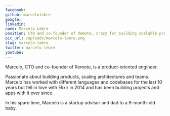 ```yaml
---
facebook: 
github: marcelolebre
google: 
linkedin: 
name: Marcelo Lebre
position: CTO and co-founder of Remote, crazy for building scalable projects and teams
pic_url: /uploads/marcelo-lebre.png
slug: marcelo-lebre
twitter: marcelo_lebre
youtube: 
---
```

<p>Marcelo, CTO and co-founder of Remote, is a product-oriented engineer.</p>

<p>Passionate about building products, scaling architectures and teams. Marcelo has worked with different languages and codebases for the last 10 years but fell in love with Elixir in 2014 and has been building projects and apps with it ever since.</p>

<p>In his spare time, Marcelo is a startup advisor and dad to a 9-month-old baby.</p>
